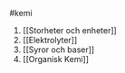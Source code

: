 #kemi 

1. [[Storheter och enheter]]
2. [[Elektrolyter]]
3. [[Syror och baser]]
4. [[Organisk Kemi]]
